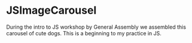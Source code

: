 # JSImageCarousel

During the intro to JS workshop by General Assembly we assembled this carousel of cute dogs. This is a beginning to my practice in JS.

